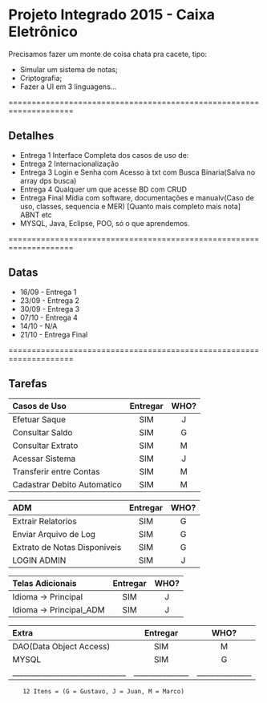 # Projeto Integrado 2015 - Caixa Eletrônico

Precisamos fazer um monte de coisa chata pra cacete, tipo:

  - Simular um sistema de notas;
  - Criptografia;
  - Fazer a UI em 3 linguagens...

====================================================================

## Detalhes

* Entrega 1 Interface Completa dos casos de uso de:
* Entrega 2 Internacionalização
* Entrega 3 Login e Senha com Acesso à txt com Busca Binaria(Salva no array dps busca)
* Entrega 4 Qualquer um que acesse BD com CRUD
* Entrega Final Midia com software, documentações e manualv(Caso de uso, classes, sequencia e MER) [Quanto mais completo mais nota] ABNT etc
* MYSQL, Java, Eclipse, POO, só o que aprendemos.


====================================================================

## Datas 

* 16/09 - Entrega 1
* 23/09 - Entrega 2
* 30/09 - Entrega 3
* 07/10 - Entrega 4
* 14/10 - N/A
* 21/10 - Entrega Final

====================================================================

## Tarefas


|         Casos de Uso          |    Entregar   |     WHO?      |
|:----------------------------- |:-------------:|:-------------:|
|        Efetuar Saque		|  	SIM	|	J	|
|       Consultar Saldo		| 	SIM	|	G	|
|      Consultar Extrato	|  	SIM	|	M	|
|       Acessar Sistema 	|  	SIM	|	J	|
|    Transferir entre Contas	|  	SIM	|	M	|
|  Cadastrar Debito Automatico	|	SIM	|	M	|


|		ADM		|    Entregar   |     WHO?      |
|:----------------------------- |:-------------:|:-------------:|
|Extrair Relatorios		|  	SIM	|	G	|
|Enviar Arquivo de Log		|  	SIM	|	G	|
|Extrato de Notas Disponiveis	|  	SIM	|	G	|
|LOGIN ADMIN			|	SIM	|	J	|

|       Telas Adicionais        |    Entregar   |     WHO?      |
|:----------------------------- |:-------------:|:-------------:|
|Idioma -> Principal		|  	SIM	|	J	|
|Idioma -> Principal_ADM	|	SIM	|	J	|

|            Extra              |    Entregar   |     WHO?      |
|:----------------------------- |:-------------:|:-------------:|
|   DAO(Data Object Access)	|	SIM	|	M	|
|		MYSQL		|	SIM	|	G	|
|_______________________________|_______________|_______________|
		12 Itens = (G = Gustavo, J = Juan, M = Marco)



